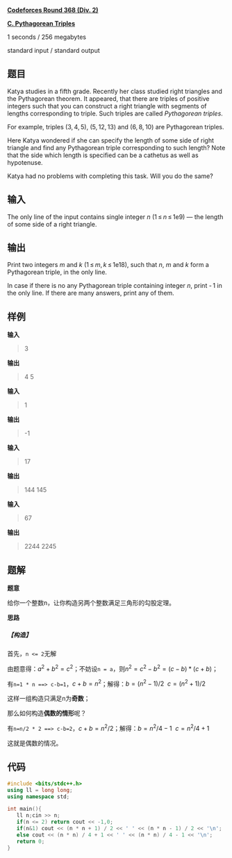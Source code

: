 **[Codeforces Round 368 (Div. 2)](https://codeforces.com/contest/707)**

 **[C. Pythagorean Triples](https://codeforces.com/contest/707/problem/C)**

<!--more-->

1 seconds / 256 megabytes

standard input / standard output

## 题目

Katya studies in a fifth grade. Recently her class studied right triangles and the Pythagorean theorem. It appeared, that there are triples of positive integers such that you can construct a right triangle with segments of lengths corresponding to triple. Such triples are called *Pythagorean triples*.

For example, triples (3, 4, 5), (5, 12, 13) and (6, 8, 10) are Pythagorean triples.

Here Katya wondered if she can specify the length of some side of right triangle and find any Pythagorean triple corresponding to such length? Note that the side which length is specified can be a cathetus as well as hypotenuse.

Katya had no problems with completing this task. Will you do the same?

## 输入

The only line of the input contains single integer *n* (1 ≤ *n* ≤ 1e9) — the length of some side of a right triangle.

## 输出

Print two integers *m* and *k* (1 ≤ *m*, *k* ≤ 1e18), such that *n*, *m* and *k* form a Pythagorean triple, in the only line.

In case if there is no any Pythagorean triple containing integer *n*, print - 1 in the only line. If there are many answers, print any of them.

## 样例

**输入**

> 3

**输出**

> 4 5

**输入**

> 1

**输出**

> -1

**输入**

> 17

**输出**

> 144 145

**输入**

> 67

**输出**

> 2244 2245

## 题解

**题意**

给你一个整数n，让你构造另两个整数满足三角形的勾股定理。

**思路**

##### 【**构造**】

首先，`n <= 2`无解

由题意得：$a^2 + b^2 = c^2$；不妨设`n = a`，则$n^2 = c^2 - b^2 = (c-b) * (c+b)$；

有`n=1 * n ==> c-b=1`，$c + b = n ^ 2$；解得：$b=(n^2-1)/2 \ \  c=(n^2+1)/2$

这样一组构造只满足n为**奇数**；

那么如何构造**偶数的情形**呢？

有`n=n/2 * 2 ==> c-b=2`，$c+b=n^2/2$；解得：$b=n^2/4-1\ \ c=n^2/4+1$

这就是偶数的情况。

## 代码

```c++
#include <bits/stdc++.h>
using ll = long long;
using namespace std;

int main(){
   ll n;cin >> n;
   if(n <= 2) return cout << -1,0;
   if(n&1) cout << (n * n + 1) / 2 << ' ' << (n * n - 1) / 2 << '\n';
   else cout << (n * n) / 4 + 1 << ' ' << (n * n) / 4 - 1 << '\n';
   return 0;
}
```

​		